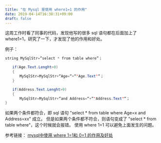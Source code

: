 ```yaml
---
title: "在 Mysql 里使用 where1=1 的作用"
date: 2019-04-14T16:38:31+09:00
draft: false
---
```


这周工作时看了同事的代码，发现他写的很多 sql 语句都在后面加上了 where1=1，研究了一下，才发现了他的作用和好处。

例子：
``` java
string MySqlStr=”select * from table where”；

　　if(Age.Text.Lenght>0)
　　{
　　　　MySqlStr=MySqlStr+“Age=“+“'Age.Text'“；
　　}

　　if(Address.Text.Lenght>0)
　　{
　　　　MySqlStr=MySqlStr+“and Address=“+“'Address.Text'“；
}
```
如果两个条件都符合，即 sql 语句 "select * from table where Age=x and Address=xx" 成立。
但是如果两个条件都不符合，则语句变成了 "select * from table where"，这个时候就会报错。
使用 where 1=1 可以避免上面发生的问题。

参考链接： [mysql中使用 where 1=1和 0=1 的作用及好处](https://www.haorooms.com/post/mysql_where1100)
